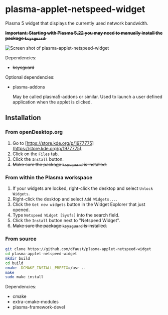 # plasma-applet-netspeed-widget

Plasma 5 widget that displays the currently used network bandwidth.

**~~Important: Starting with Plasma 5.22 you may need to manually install the package `ksysguard`.~~**

![Screen shot of plasma-applet-netspeed-widget](netspeed-widget.png)

Dependencies:

* ~~ksysguard~~

Optional dependencies:

* plasma-addons

  May be called plasma5-addons or similar. Used to launch a user defined application when the applet is clicked.

## Installation

### From openDesktop.org

1. Go to [https://store.kde.org/p/1977775](https://store.kde.org/p/1977775).
2. Click on the `Files` tab.
3. Click the `Install` button.
4. ~~Make sure the package `ksysguard` is installed.~~

### From within the Plasma workspace

1. If your widgets are locked, right-click the desktop and select `Unlock Widgets`.
2. Right-click the desktop and select `Add Widgets...`.
3. Click the `Get new widgets` button in the Widget Explorer that just opened.
4. Type `Netspeed Widget [Sysfs]` into the search field.
5. Click the `Install` button next to "Netspeed Widget".
6. ~~Make sure the package `ksysguard` is installed.~~

### From source

```bash
git clone https://github.com/dfaust/plasma-applet-netspeed-widget
cd plasma-applet-netspeed-widget
mkdir build
cd build
cmake -DCMAKE_INSTALL_PREFIX=/usr ..
make
sudo make install
```

Dependencies:

* cmake
* extra-cmake-modules
* plasma-framework-devel
